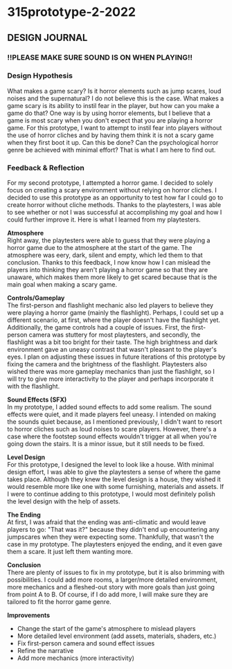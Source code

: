 # 315prototype-2-2022
## DESIGN JOURNAL

### !!PLEASE MAKE SURE SOUND IS ON WHEN PLAYING!!

### **Design Hypothesis**<br>
What makes a game scary? Is it horror elements such as jump scares, loud noises and the supernatural? I do not believe this is the case. What makes a game scary is its ability to instil fear in the player, but how can you make a game do that? One way is by using horror elements, but I believe that a game is most scary when you don't expect that you are playing a horror game. For this prototype, I want to attempt to instil fear into players without the use of horror cliches and by having them think it is not a scary game when they first boot it up. Can this be done? Can the psychological horror genre be achieved with minimal effort? That is what I am here to find out.

### **Feedback & Reflection**<br>
For my second prototype, I attempted a horror game. I decided to solely focus on creating a scary environment without relying on horror cliches. I decided to use this prototype as an opportunity to test how far I could go to create horror without cliche methods. Thanks to the playtesters, I was able to see whether or not I was successful at accomplishing my goal and how I could further improve it. Here is what I learned from my playtesters.

**Atmosphere**<br>
Right away, the playtesters were able to guess that they were playing a horror game due to the atmosphere at the start of the game. The atmosphere was eery, dark, silent and empty, which led them to that conclusion. Thanks to this feedback, I now know how I can mislead the players into thinking they aren't playing a horror game so that they are unaware, which makes them more likely to get scared because that is the main goal when making a scary game.

**Controls/Gameplay**<br>
The first-person and flashlight mechanic also led players to believe they were playing a horror game (mainly the flashlight). Perhaps, I could set up a different scenario, at first, where the player doesn't have the flashlight yet. Additionally, the game controls had a couple of issues. First, the first-person camera was stuttery for most playtesters, and secondly, the flashlight was a bit too bright for their taste. The high brightness and dark environment gave an uneasy contrast that wasn't pleasant to the player's eyes. I plan on adjusting these issues in future iterations of this prototype by fixing the camera and the brightness of the flashlight. Playtesters also wished there was more gameplay mechanics than just the flashlight, so I will try to give more interactivity to the player and perhaps incorporate it with the flashlight.

**Sound Effects (SFX)**<br>
In my prototype, I added sound effects to add some realism. The sound effects were quiet, and it made players feel uneasy. I intended on making the sounds quiet because, as I mentioned previously, I didn't want to resort to horror cliches such as loud noises to scare players. However, there's a case where the footstep sound effects wouldn't trigger at all when you're going down the stairs. It is a minor issue, but it still needs to be fixed.

**Level Design**<br>
For this prototype, I designed the level to look like a house. With minimal design effort, I was able to give the playtesters a sense of where the game takes place. Although they knew the level design is a house, they wished it would resemble more like one with some furnishing, materials and assets. If I were to continue adding to this prototype, I would most definitely polish the level design with the help of assets.

**The Ending**<br>
At first, I was afraid that the ending was anti-climatic and would leave players to go: "That was it?" because they didn't end up encountering any jumpscares when they were expecting some. Thankfully, that wasn't the case in my prototype. The playtesters enjoyed the ending, and it even gave them a scare. It just left them wanting more.

**Conclusion**<br>
There are plenty of issues to fix in my prototype, but it is also brimming with possibilities. I could add more rooms, a larger/more detailed environment, more mechanics and a fleshed-out story with more goals than just going from point A to B. Of course, if I do add more, I will make sure they are tailored to fit the horror game genre.

**Improvements**<br>
* Change the start of the game's atmosphere to mislead players
* More detailed level environment (add assets, materials, shaders, etc.)
* Fix first-person camera and sound effect issues
* Refine the narrative
* Add more mechanics (more interactivity)
